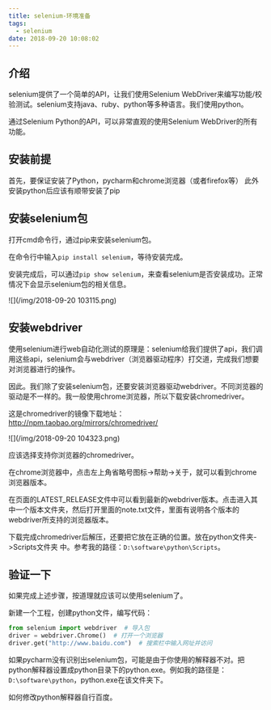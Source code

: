 ```yaml
---
title: selenium-环境准备
tags:
  - selenium
date: 2018-09-20 10:08:02
---
```


## 介绍

selenium提供了一个简单的API，让我们使用Selenium WebDriver来编写功能/校验测试。selenium支持java、ruby、python等多种语言。我们使用python。

通过Selenium Python的API，可以非常直观的使用Selenium WebDriver的所有功能。

## 安装前提

首先，要保证安装了Python，pycharm和chrome浏览器（或者firefox等）
此外安装python后应该有顺带安装了pip

## 安装selenium包

打开cmd命令行，通过pip来安装selenium包。

在命令行中输入`pip install selenium`，等待安装完成。

安装完成后，可以通过`pip show selenium`，来查看selenium是否安装成功。正常情况下会显示selenium包的相关信息。

![](/img/2018-09-20 103115.png)

## 安装webdriver

使用selenium进行web自动化测试的原理是：selenium给我们提供了api，我们调用这些api，selenium会与webdriver（浏览器驱动程序）打交道，完成我们想要对浏览器进行的操作。

因此。我们除了安装selenium包，还要安装浏览器驱动webdriver。不同浏览器的驱动是不一样的。我一般使用chrome浏览器，所以下载安装chromedriver。

这是chromedriver的镜像下载地址：http://npm.taobao.org/mirrors/chromedriver/

![](/img/2018-09-20 104323.png)

应该选择支持你浏览器的chromedriver。

在chrome浏览器中，点击左上角省略号图标->帮助->关于，就可以看到chrome浏览器版本。

在页面的LATEST_RELEASE文件中可以看到最新的webdriver版本。点击进入其中一个版本文件夹，然后打开里面的note.txt文件，里面有说明各个版本的webdriver所支持的浏览器版本。

下载完成chromedriver后解压，还要把它放在正确的位置。放在python文件夹->Scripts文件夹 中。参考我的路径：`D:\software\python\Scripts`。

## 验证一下

如果完成上述步骤，按道理就应该可以使用selenium了。

新建一个工程，创建python文件，编写代码：
```python
from selenium import webdriver  # 导入包
driver = webdriver.Chrome()  # 打开一个浏览器
driver.get("http://www.baidu.com")  # 搜索栏中输入网址并访问 
```

如果pycharm没有识别出selenium包，可能是由于你使用的解释器不对。把python解释器设置成python目录下的python.exe。例如我的路径是：`D:\software\python`，python.exe在该文件夹下。

如何修改python解释器自行百度。

